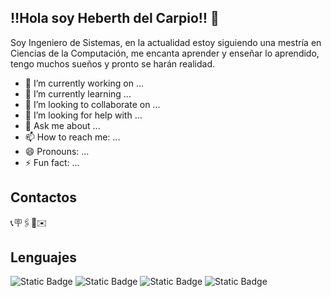 ## ‼️Hola soy Heberth del Carpio‼️ 👋

Soy Ingeniero de Sistemas, en la actualidad estoy siguiendo una mestría en Ciencias de la Computación, me encanta aprender y enseñar lo aprendido, tengo muchos sueños y pronto se harán realidad.

- 🔭 I’m currently working on ...
- 🌱 I’m currently learning ...
- 👯 I’m looking to collaborate on ...
- 🤔 I’m looking for help with ...
- 💬 Ask me about ...
- 📫 How to reach me: ...
- 😄 Pronouns: ...
- ⚡ Fun fact: ...

## Contactos
📞🪧🖇️📧✉️

## Lenguajes
![Static Badge](https://img.shields.io/badge/C%2B%2B-Blue?style=plastic)
![Static Badge](https://img.shields.io/badge/C%23-Yellow?style=plastic)
![Static Badge](https://img.shields.io/badge/Python-Green?style=plastic)
![Static Badge](https://img.shields.io/badge/VB-Red?style=plastic)

